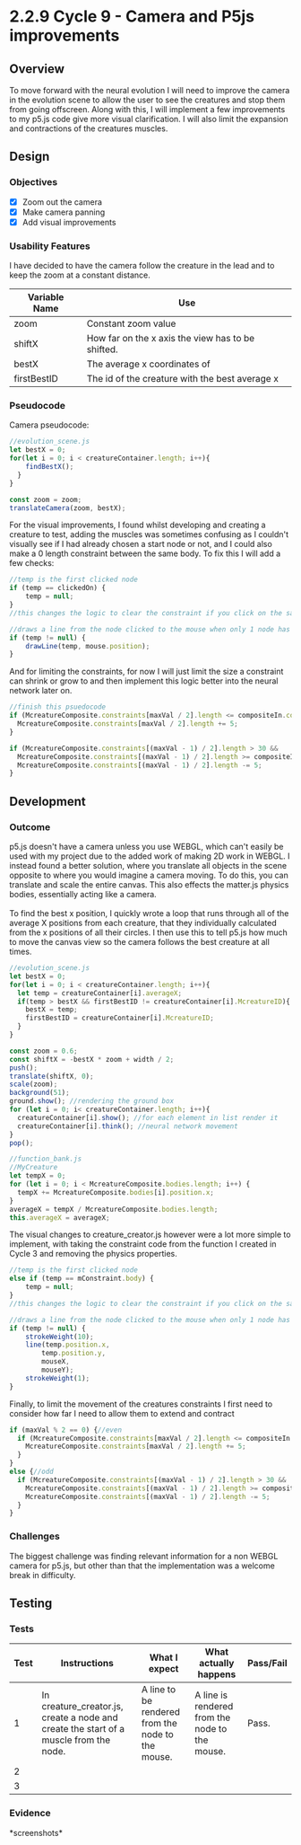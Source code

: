 # 2.2.9 Cycle 9 - Camera and P5js improvements

## Overview

To move forward with the neural evolution I will need to improve the camera in the evolution scene to allow the user to see the creatures and stop them from going offscreen. Along with this, I will implement a few improvements to my p5.js code give more visual clarification. I will also limit the expansion and contractions of the creatures muscles.

## Design

### Objectives&#x20;

* [x] Zoom out the camera
* [x] Make camera panning
* [x] Add visual improvements

### Usability Features

I have decided to have the camera follow the creature in the lead and to keep the zoom at a constant distance.

| Variable Name | Use                                               |
| ------------- | ------------------------------------------------- |
| zoom          | Constant zoom value                               |
| shiftX        | How far on the x axis the view has to be shifted. |
| bestX         | The average x coordinates of                      |
| firstBestID   | The id of the creature with the best average x    |

### Pseudocode

Camera pseudocode:

```javascript
//evolution_scene.js
let bestX = 0;
for(let i = 0; i < creatureContainer.length; i++){
    findBestX();
  }
}

const zoom = zoom;
translateCamera(zoom, bestX);
```

For the visual improvements, I found whilst developing and creating a creature to test, adding the muscles was sometimes confusing as I couldn't visually see if I had already chosen a start node or not, and I could also make a 0 length constraint between the same body. To fix this I will add a few checks:

```javascript
//temp is the first clicked node
if (temp == clickedOn) {
    temp = null;
}
//this changes the logic to clear the constraint if you click on the same node again

//draws a line from the node clicked to the mouse when only 1 node has been selected
if (temp != null) {
    drawLine(temp, mouse.position);
}
```

And for limiting the constraints, for now I will just limit the size a constraint can shrink or grow to and then implement this logic better into the neural network later on.

```javascript
//finish this psuedocode
if (McreatureComposite.constraints[maxVal / 2].length <= compositeIn.constraints[maxVal / 2].length + 200) {
  McreatureComposite.constraints[maxVal / 2].length += 5;
}

if (McreatureComposite.constraints[(maxVal - 1) / 2].length > 30 &&
  McreatureComposite.constraints[(maxVal - 1) / 2].length >= compositeIn.constraints[(maxVal - 1) / 2].length - 200) {
  McreatureComposite.constraints[(maxVal - 1) / 2].length -= 5;
}
```

## Development

### Outcome

p5.js doesn't have a camera unless you use WEBGL, which can't easily be used with my project due to the added work of making 2D work in WEBGL. I instead found a better solution, where you translate all objects in the scene opposite to where you would imagine a camera moving. To do this, you can translate and scale the entire canvas. This also effects the matter.js physics bodies, essentially acting like a camera.\
\
To find the best x position, I quickly wrote a loop that runs through all of the average X positions from each creature, that they individually calculated from the x positions of all their circles. I then use this to tell p5.js how much to move the canvas view so the camera follows the best creature at all times.

```javascript
//evolution_scene.js
let bestX = 0;
for(let i = 0; i < creatureContainer.length; i++){
  let temp = creatureContainer[i].averageX;
  if(temp > bestX && firstBestID != creatureContainer[i].McreatureID){
    bestX = temp;
    firstBestID = creatureContainer[i].McreatureID;
  }
}

const zoom = 0.6;
const shiftX = -bestX * zoom + width / 2;
push();
translate(shiftX, 0);
scale(zoom);
background(51);
ground.show(); //rendering the ground box
for (let i = 0; i< creatureContainer.length; i++){
  creatureContainer[i].show(); //for each element in list render it
  creatureContainer[i].think(); //neural network movement
}
pop();

//function_bank.js
//MyCreature
let tempX = 0;
for (let i = 0; i < McreatureComposite.bodies.length; i++) {
  tempX += McreatureComposite.bodies[i].position.x;
}
averageX = tempX / McreatureComposite.bodies.length;
this.averageX = averageX;
```

The visual changes to creature\_creator.js however were a lot more simple to implement, with taking the constraint code from the function I created in Cycle 3 and removing the physics properties.

```javascript
//temp is the first clicked node
else if (temp == mConstraint.body) {
    temp = null;
}
//this changes the logic to clear the constraint if you click on the same node again

//draws a line from the node clicked to the mouse when only 1 node has been selected
if (temp != null) {
    strokeWeight(10);
    line(temp.position.x,
        temp.position.y,
        mouseX,
        mouseY);
    strokeWeight(1);
}
```

Finally, to limit the movement of the creatures constraints I first need to consider how far I need to allow them to extend and contract

```javascript
if (maxVal % 2 == 0) {//even
  if (McreatureComposite.constraints[maxVal / 2].length <= compositeIn.constraints[maxVal / 2].length + 200) {
    McreatureComposite.constraints[maxVal / 2].length += 5;
  }
}
else {//odd
  if (McreatureComposite.constraints[(maxVal - 1) / 2].length > 30 &&
    McreatureComposite.constraints[(maxVal - 1) / 2].length >= compositeIn.constraints[(maxVal - 1) / 2].length - 200) {
    McreatureComposite.constraints[(maxVal - 1) / 2].length -= 5;
  }
}
```

### Challenges

The biggest challenge was finding relevant information for a non WEBGL camera for p5.js, but other than that the implementation was a welcome break in difficulty.

## Testing

### Tests

| Test | Instructions                                                                           | What I expect                                     | What actually happens                          | Pass/Fail |
| ---- | -------------------------------------------------------------------------------------- | ------------------------------------------------- | ---------------------------------------------- | --------- |
| 1    | In creature\_creator.js, create a node and create the start of a muscle from the node. | A line to be rendered from the node to the mouse. | A line is rendered from the node to the mouse. | Pass.     |
| 2    |                                                                                        |                                                   |                                                |           |
| 3    |                                                                                        |                                                   |                                                |           |

### Evidence

\*screenshots\*
